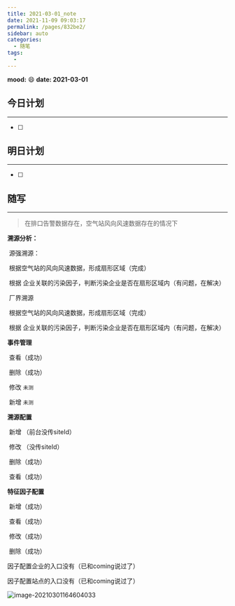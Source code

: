 ```yaml
---
title: 2021-03-01_note
date: 2021-11-09 09:03:17
permalink: /pages/832be2/
sidebar: auto
categories:
  - 随笔
tags:
  - 
---
```

**mood:** :smile:  																		**date: 2021-03-01**  
## 今日计划  
------
- [ ]  
## 明日计划  
------
- [ ]  
## 随写 
------



> 在排口告警数据存在，空气站风向风速数据存在的情况下



**溯源分析：**

​	源强溯源：

​		根据空气站的风向风速数据，形成扇形区域（完成）

​		根据 企业关联的污染因子，判断污染企业是否在扇形区域内（有问题，在解决）

​	厂界溯源

​		根据空气站的风向风速数据，形成扇形区域（完成）

​		根据 企业关联的污染因子，判断污染企业是否在扇形区域内（有问题，在解决）



**事件管理**

​	查看（成功）

​	删除（成功）

​	修改 `未测`

​	新增 `未测`



**溯源配置**

​	新增 （前台没传siteId）

​	修改 （没传siteId）

​	删除（成功）

​	查看（成功）



**特征因子配置**

​	新增（成功）

​	查看（成功）

​	修改（成功）

​	删除（成功）



因子配置企业的入口没有（已和coming说过了）

因子配置站点的入口没有（已和coming说过了）





![image-20210301164604033](D:\project\vscode\vuepress-theme-reco-demo\my-blog\blogs\每日随笔\2021-03-01_note.assets\image-20210301164604033.png)
